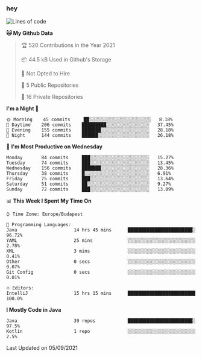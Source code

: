 ### hey

<!--START_SECTION:waka-->
![Lines of code](https://img.shields.io/badge/From%20Hello%20World%20I%27ve%20Written-68908%20lines%20of%20code-blue)

**🐱 My Github Data** 

> 🏆 520 Contributions in the Year 2021
 > 
> 📦 44.5 kB Used in Github's Storage 
 > 
> 🚫 Not Opted to Hire
 > 
> 📜 5 Public Repositories 
 > 
> 🔑 16 Private Repositories  
 > 
**I'm a Night 🦉** 

```text
🌞 Morning    45 commits     ██░░░░░░░░░░░░░░░░░░░░░░░   8.18% 
🌆 Daytime    206 commits    █████████░░░░░░░░░░░░░░░░   37.45% 
🌃 Evening    155 commits    ███████░░░░░░░░░░░░░░░░░░   28.18% 
🌙 Night      144 commits    ██████░░░░░░░░░░░░░░░░░░░   26.18%

```
📅 **I'm Most Productive on Wednesday** 

```text
Monday       84 commits     ███░░░░░░░░░░░░░░░░░░░░░░   15.27% 
Tuesday      74 commits     ███░░░░░░░░░░░░░░░░░░░░░░   13.45% 
Wednesday    156 commits    ███████░░░░░░░░░░░░░░░░░░   28.36% 
Thursday     38 commits     █░░░░░░░░░░░░░░░░░░░░░░░░   6.91% 
Friday       75 commits     ███░░░░░░░░░░░░░░░░░░░░░░   13.64% 
Saturday     51 commits     ██░░░░░░░░░░░░░░░░░░░░░░░   9.27% 
Sunday       72 commits     ███░░░░░░░░░░░░░░░░░░░░░░   13.09%

```


📊 **This Week I Spent My Time On** 

```text
⌚︎ Time Zone: Europe/Budapest

💬 Programming Languages: 
Java                     14 hrs 45 mins      ████████████████████████░   96.72% 
YAML                     25 mins             ░░░░░░░░░░░░░░░░░░░░░░░░░   2.78% 
XML                      3 mins              ░░░░░░░░░░░░░░░░░░░░░░░░░   0.41% 
Other                    0 secs              ░░░░░░░░░░░░░░░░░░░░░░░░░   0.07% 
Git Config               0 secs              ░░░░░░░░░░░░░░░░░░░░░░░░░   0.01%

🔥 Editors: 
IntelliJ                 15 hrs 15 mins      █████████████████████████   100.0%

```

**I Mostly Code in Java** 

```text
Java                     39 repos            ████████████████████████░   97.5% 
Kotlin                   1 repo              ░░░░░░░░░░░░░░░░░░░░░░░░░   2.5%

```



 Last Updated on 05/09/2021
<!--END_SECTION:waka-->

